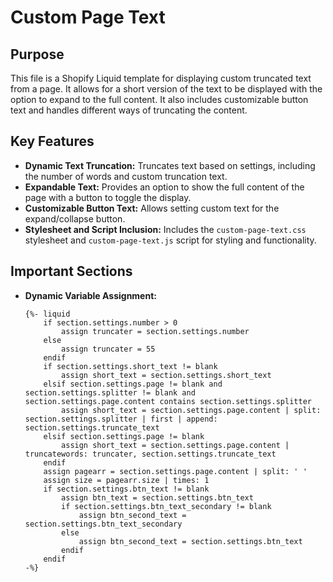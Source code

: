 # Custom Page Text

## Purpose
This file is a Shopify Liquid template for displaying custom truncated text from a page. It allows for a short version of the text to be displayed with the option to expand to the full content. It also includes customizable button text and handles different ways of truncating the content.

## Key Features
- **Dynamic Text Truncation:** Truncates text based on settings, including the number of words and custom truncation text.
- **Expandable Text:** Provides an option to show the full content of the page with a button to toggle the display.
- **Customizable Button Text:** Allows setting custom text for the expand/collapse button.
- **Stylesheet and Script Inclusion:** Includes the `custom-page-text.css` stylesheet and `custom-page-text.js` script for styling and functionality.

## Important Sections
- **Dynamic Variable Assignment:**
  ```liquid
  {%- liquid 
      if section.settings.number > 0
          assign truncater = section.settings.number
      else
          assign truncater = 55
      endif
      if section.settings.short_text != blank
          assign short_text = section.settings.short_text
      elsif section.settings.page != blank and section.settings.splitter != blank and section.settings.page.content contains section.settings.splitter
          assign short_text = section.settings.page.content | split: section.settings.splitter | first | append: section.settings.truncate_text
      elsif section.settings.page != blank
          assign short_text = section.settings.page.content | truncatewords: truncater, section.settings.truncate_text
      endif
      assign pagearr = section.settings.page.content | split: ' '
      assign size = pagearr.size | times: 1
      if section.settings.btn_text != blank
          assign btn_text = section.settings.btn_text
          if section.settings.btn_text_secondary != blank
              assign btn_second_text = section.settings.btn_text_secondary
          else
              assign btn_second_text = section.settings.btn_text
          endif
      endif
  -%}

